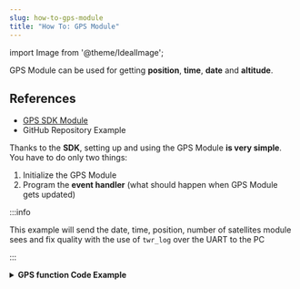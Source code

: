 ```yaml
---
slug: how-to-gps-module
title: "How To: GPS Module"
---
```

import Image from '@theme/IdealImage';

GPS Module can be used for getting **position**, **time**, **date** and **altitude**.

## References
- [GPS SDK Module](https://sdk.hardwario.com/group__twr__module__gps.html)
- GitHub Repository Example

Thanks to the **SDK**, setting up and using the GPS Module **is very simple**. You have to do only two things:

1. Initialize the GPS Module
2. Program the **event handler** (what should happen when GPS Module gets updated)

:::info

This example will send the date, time, position, number of satellites module sees and fix quality with the use of `twr_log` over the UART to the PC

:::

<details><summary><b>GPS function Code Example</b></summary>
<p>

  ```c showLineNumbers
  #include <application.h>

  twr_led_t led;
  twr_led_t gps_led_r;
  twr_led_t gps_led_g;

  void gps_module_event_handler(twr_module_gps_event_t event, void *event_param)
  {
      if (event == TWR_MODULE_GPS_EVENT_START)
      {
          twr_log_info("APP: Event TWR_MODULE_GPS_EVENT_START");

          twr_led_set_mode(&gps_led_g, TWR_LED_MODE_ON);
      }

      else if (event == TWR_MODULE_GPS_EVENT_STOP)
      {
          twr_log_info("APP: Event TWR_MODULE_GPS_EVENT_STOP");

          twr_led_set_mode(&gps_led_g, TWR_LED_MODE_OFF);
      }

      else if (event == TWR_MODULE_GPS_EVENT_UPDATE)
      {
          twr_led_pulse(&gps_led_r, 50);

          twr_module_gps_time_t time;

          if (twr_module_gps_get_time(&time))
          {
              twr_log_info("APP: Date: %04d-%02d-%02d",
                          time.year, time.month, time.day);

              twr_log_info("APP: Time: %02d:%02d:%02d",
                          time.hours, time.minutes, time.seconds);
          }

          twr_module_gps_position_t position;

          if (twr_module_gps_get_position(&position))
          {
              twr_log_info("APP: Lat: %03.5f", position.latitude);
              twr_log_info("APP: Lon: %03.5f", position.longitude);
          }

          twr_module_gps_altitude_t altitude;

          if (twr_module_gps_get_altitude(&altitude))
          {
              twr_log_info("APP: Altitude: %.1f %c", altitude.altitude, tolower(altitude.units));
          }

          twr_module_gps_quality_t quality;

          if (twr_module_gps_get_quality(&quality))
          {
              twr_log_info("APP: Fix quality: %d", quality.fix_quality);
              twr_log_info("APP: Satellites: %d", quality.satellites_tracked);
          }

          twr_module_gps_invalidate();
      }

      else if (event == TWR_MODULE_GPS_EVENT_ERROR)
      {
          twr_log_info("APP: Event TWR_MODULE_GPS_EVENT_ERROR");
      }
  }

  void application_init(void)
  {
      twr_log_init(TWR_LOG_LEVEL_DUMP, TWR_LOG_TIMESTAMP_ABS);

      twr_led_init(&led, TWR_GPIO_LED, false, false);
      twr_led_set_mode(&led, TWR_LED_MODE_ON);

      if (!twr_module_gps_init())
      {
          twr_log_error("APP: GPS Module initialization failed");
      }

      else
      {
          twr_module_gps_set_event_handler(gps_module_event_handler, NULL);
          twr_module_gps_start();
      }

      twr_led_init_virtual(&gps_led_r, TWR_MODULE_GPS_LED_RED, twr_module_gps_get_led_driver(), 0);
      twr_led_init_virtual(&gps_led_g, TWR_MODULE_GPS_LED_GREEN, twr_module_gps_get_led_driver(), 0);
  }
  ```

</p>
</details>
